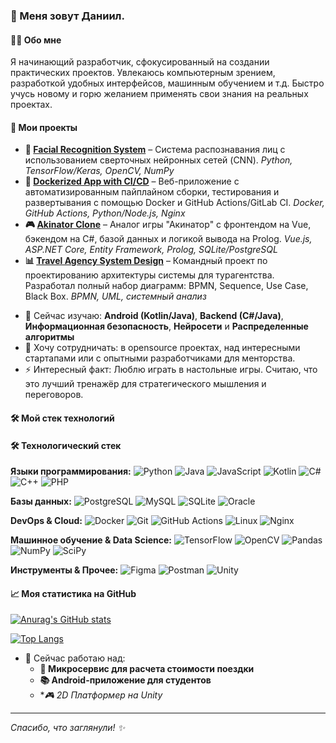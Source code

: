 ### 👋 Меня зовут Даниил.

#### 👨‍💻 Обо мне
Я начинающий разработчик, сфокусированный на создании практических проектов. Увлекаюсь компьютерным зрением, разработкой удобных интерфейсов, машинным обучением и т.д. Быстро учусь новому и горю желанием применять свои знания на реальных проектах.

#### 📂 Мои проекты
*   **🧠 [Facial Recognition System](https://github.com/your-username/face-recognition)** – Система распознавания лиц с использованием сверточных нейронных сетей (CNN). *Python, TensorFlow/Keras, OpenCV, NumPy*
*   **🐳 [Dockerized App with CI/CD](https://github.com/your-username/docker-ci-cd-app)** – Веб-приложение с автоматизированным пайплайном сборки, тестирования и развертывания с помощью Docker и GitHub Actions/GitLab CI. *Docker, GitHub Actions, Python/Node.js, Nginx*
*   **🎮 [Akinator Clone](https://github.com/your-username/akinator-clone)** – Аналог игры "Акинатор" с фронтендом на Vue, бэкендом на C#, базой данных и логикой вывода на Prolog. *Vue.js, ASP.NET Core, Entity Framework, Prolog, SQLite/PostgreSQL*
*   **📊 [Travel Agency System Design](https://github.com/your-username/travel-agency-design)** – Командный проект по проектированию архитектуры системы для турагентства. Разработал полный набор диаграмм: BPMN, Sequence, Use Case, Black Box. *BPMN, UML, системный анализ*

- 🌱 Сейчас изучаю: **Android (Kotlin/Java)**, **Backend (C#/Java)**, **Информационная безопасность**, **Нейросети** и **Распределенные алгоритмы**
- 👯 Хочу сотрудничать: в opensource проектах, над интересными стартапами или с опытными разработчиками для менторства.
- ⚡ Интересный факт: Люблю играть в настольные игры. Считаю, что это лучший тренажёр для стратегического мышления и переговоров.

#### 🛠️ Мой стек технологий

#### 🛠️ Технологический стек

**Языки программирования:**
![Python](https://img.shields.io/badge/Python-3776AB?style=for-the-badge&logo=python&logoColor=white)
![Java](https://img.shields.io/badge/Java-ED8B00?style=for-the-badge&logo=openjdk&logoColor=white)
![JavaScript](https://img.shields.io/badge/JavaScript-F7DF1E?style=for-the-badge&logo=javascript&logoColor=black)
![Kotlin](https://img.shields.io/badge/Kotlin-7F52FF?style=for-the-badge&logo=kotlin&logoColor=white)
![C#](https://img.shields.io/badge/C%23-239120?style=for-the-badge&logo=c-sharp&logoColor=white)
![C++](https://img.shields.io/badge/C%2B%2B-00599C?style=for-the-badge&logo=c%2B%2B&logoColor=white)
![PHP](https://img.shields.io/badge/PHP-777BB4?style=for-the-badge&logo=php&logoColor=white)

**Базы данных:**
![PostgreSQL](https://img.shields.io/badge/PostgreSQL-316192?style=for-the-badge&logo=postgresql&logoColor=white)
![MySQL](https://img.shields.io/badge/MySQL-4479A1?style=for-the-badge&logo=mysql&logoColor=white)
![SQLite](https://img.shields.io/badge/SQLite-003B57?style=for-the-badge&logo=sqlite&logoColor=white)
![Oracle](https://img.shields.io/badge/Oracle-F80000?style=for-the-badge&logo=oracle&logoColor=white)

**DevOps & Cloud:**
![Docker](https://img.shields.io/badge/Docker-2496ED?style=for-the-badge&logo=docker&logoColor=white)
![Git](https://img.shields.io/badge/Git-F05032?style=for-the-badge&logo=git&logoColor=white)
![GitHub Actions](https://img.shields.io/badge/GitHub_Actions-2088FF?style=for-the-badge&logo=github-actions&logoColor=white)
![Linux](https://img.shields.io/badge/Linux-FCC624?style=for-the-badge&logo=linux&logoColor=black)
![Nginx](https://img.shields.io/badge/Nginx-009639?style=for-the-badge&logo=nginx&logoColor=white)

**Машинное обучение & Data Science:**
![TensorFlow](https://img.shields.io/badge/TensorFlow-FF6F00?style=for-the-badge&logo=tensorflow&logoColor=white)
![OpenCV](https://img.shields.io/badge/OpenCV-5C3EE8?style=for-the-badge&logo=opencv&logoColor=white)
![Pandas](https://img.shields.io/badge/Pandas-150458?style=for-the-badge&logo=pandas&logoColor=white)
![NumPy](https://img.shields.io/badge/NumPy-013243?style=for-the-badge&logo=numpy&logoColor=white)
![SciPy](https://img.shields.io/badge/SciPy-8CAAE6?style=for-the-badge&logo=scipy&logoColor=white)

**Инструменты & Прочее:**
![Figma](https://img.shields.io/badge/Figma-F24E1E?style=for-the-badge&logo=figma&logoColor=white)
![Postman](https://img.shields.io/badge/Postman-FF6C37?style=for-the-badge&logo=postman&logoColor=white)
![Unity](https://img.shields.io/badge/Unity-000000?style=for-the-badge&logo=unity&logoColor=white)

#### 📈 Моя статистика на GitHub

[![Anurag's GitHub stats](https://github-readme-stats.vercel.app/api?username=ВАШ-USERNAME&show_icons=true&theme=radical)](https://github.com/anuraghazra/github-readme-stats)

[![Top Langs](https://github-readme-stats.vercel.app/api/top-langs/?username=ВАШ-USERNAME&layout=compact&theme=radical)](https://github.com/anuraghazra/github-readme-stats)

- 🔭 Сейчас работаю над:
  - **🚖 Микросервис для расчета стоимости поездки**
  - **📚 Android-приложение для студентов**
  - **🎮 2D Платформер на Unity*
---
*Спасибо, что заглянули! ✨*

